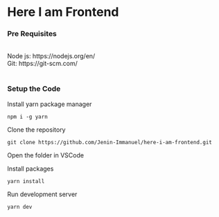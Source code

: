 # Here I am Frontend

### Pre Requisites
<br>
Node js: https://nodejs.org/en/
<br>
Git: https://git-scm.com/
<br>
<br>

### Setup the Code
Install yarn package manager
```
npm i -g yarn
```

Clone the repository
```
git clone https://github.com/Jenin-Immanuel/here-i-am-frontend.git
```

Open the folder in VSCode

Install packages
```
yarn install
```

Run development server
```
yarn dev
```



